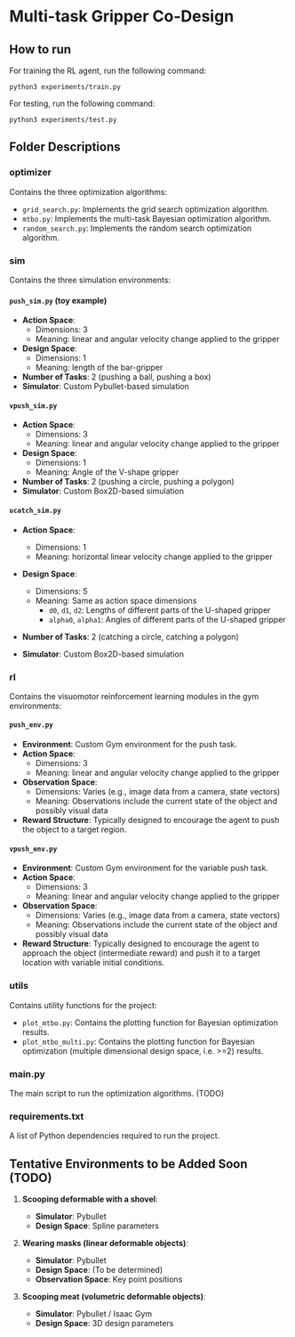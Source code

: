 # Multi-task Gripper Co-Design

## How to run
For training the RL agent, run the following command:
```
python3 experiments/train.py
```
For testing, run the following command:
```
python3 experiments/test.py
```

## Folder Descriptions

### optimizer
Contains the three optimization algorithms:
- `grid_search.py`: Implements the grid search optimization algorithm.
- `mtbo.py`: Implements the multi-task Bayesian optimization algorithm.
- `random_search.py`: Implements the random search optimization algorithm.

### sim
Contains the three simulation environments:

#### `push_sim.py` (toy example)
- **Action Space**: 
  - Dimensions: 3
  - Meaning: linear and angular velocity change applied to the gripper
- **Design Space**: 
  - Dimensions: 1
  - Meaning: length of the bar-gripper
- **Number of Tasks**: 2 (pushing a ball, pushing a box)
- **Simulator**: Custom Pybullet-based simulation

#### `vpush_sim.py`
- **Action Space**: 
  - Dimensions: 3
  - Meaning: linear and angular velocity change applied to the gripper
- **Design Space**: 
  - Dimensions: 1
  - Meaning: Angle of the V-shape gripper
- **Number of Tasks**: 2 (pushing a circle, pushing a polygon)
- **Simulator**: Custom Box2D-based simulation

#### `ucatch_sim.py`
- **Action Space**: 
  - Dimensions: 1
  - Meaning: horizontal linear velocity change applied to the gripper

- **Design Space**: 
  - Dimensions: 5
  - Meaning: Same as action space dimensions
    - `d0`, `d1`, `d2`: Lengths of different parts of the U-shaped gripper
    - `alpha0`, `alpha1`: Angles of different parts of the U-shaped gripper
- **Number of Tasks**: 2 (catching a circle, catching a polygon)
- **Simulator**: Custom Box2D-based simulation

### rl
Contains the visuomotor reinforcement learning modules in the gym environments:

#### `push_env.py`
- **Environment**: Custom Gym environment for the push task.
- **Action Space**: 
  - Dimensions: 3
  - Meaning: linear and angular velocity change applied to the gripper
- **Observation Space**: 
  - Dimensions: Varies (e.g., image data from a camera, state vectors)
  - Meaning: Observations include the current state of the object and possibly visual data
- **Reward Structure**: Typically designed to encourage the agent to push the object to a target region.

#### `vpush_env.py`
- **Environment**: Custom Gym environment for the variable push task.
- **Action Space**: 
  - Dimensions: 3
  - Meaning: linear and angular velocity change applied to the gripper
- **Observation Space**: 
  - Dimensions: Varies (e.g., image data from a camera, state vectors)
  - Meaning: Observations include the current state of the object and possibly visual data
- **Reward Structure**: Typically designed to encourage the agent to approach the object (intermediate reward) and push it to a target location with variable initial conditions.

### utils
Contains utility functions for the project:
- `plot_mtbo.py`: Contains the plotting function for Bayesian optimization results.
- `plot_mtbo_multi.py`: Contains the plotting function for Bayesian optimization (multiple dimensional design space, i.e. >=2) results.

### main.py
The main script to run the optimization algorithms. (TODO)

### requirements.txt
A list of Python dependencies required to run the project.

## Tentative Environments to be Added Soon (TODO)

1. **Scooping deformable with a shovel**:
   - **Simulator**: Pybullet
   - **Design Space**: Spline parameters

2. **Wearing masks (linear deformable objects)**:
   - **Simulator**: Pybullet
   - **Design Space**: (To be determined)
   - **Observation Space**: Key point positions

3. **Scooping meat (volumetric deformable objects)**:
   - **Simulator**: Pybullet / Isaac Gym
   - **Design Space**: 3D design parameters
